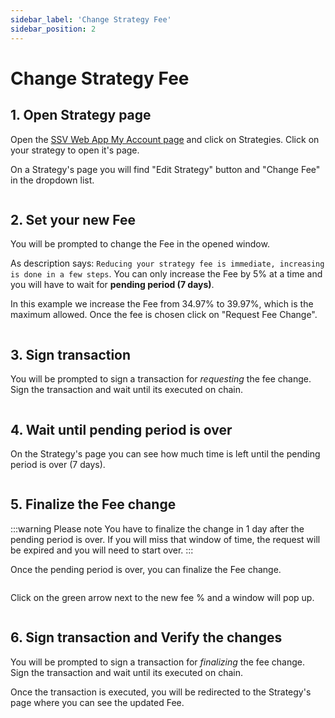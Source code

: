 ```yaml
---
sidebar_label: 'Change Strategy Fee'
sidebar_position: 2
---
```


# Change Strategy Fee

## 1. Open Strategy page

Open the [SSV Web App My Account page](https://app.ssv.network/account/my-strategies) and click on Strategies. Click on your strategy to open it's page.

On a Strategy's page you will find "Edit Strategy" button and "Change Fee" in the dropdown list.

<div style={{ textAlign: 'center', width: '100%', margin: '0 auto' }}>
  <img src="/img/change-strategy-fee-1.png" alt="" />
</div>

## 2. Set your new Fee

You will be prompted to change the Fee in the opened window.

As description says: `Reducing your strategy fee is immediate, increasing is done in a few steps`. You can only increase the Fee by 5% at a time and you will have to wait for **pending period (7 days)**.

In this example we increase the Fee from 34.97% to 39.97%, which is the maximum allowed. Once the fee is chosen click on "Request Fee Change".

<div style={{ textAlign: 'center', width: '60%', margin: '0 auto' }}>
  <img src="/img/change-strategy-fee-2.png" alt="" />
</div>

## 3. Sign transaction

You will be prompted to sign a transaction for *requesting* the fee change. Sign the transaction and wait until its executed on chain.

<div style={{ textAlign: 'center', width: '50%', margin: '0 auto' }}>
  <img src="/img/change-strategy-fee-3.png" alt="" />
</div>

## 4. Wait until pending period is over

On the Strategy's page you can see how much time is left until the pending period is over (7 days).

<div style={{ textAlign: 'center', width: '100%', margin: '0 auto' }}>
  <img src="/img/change-strategy-fee-4.png" alt="" />
</div>

## 5. Finalize the Fee change

:::warning Please note 
You have to finalize the change in 1 day after the pending period is over. If you will miss that window of time, the request will be expired and you will need to start over.
:::

Once the pending period is over, you can finalize the Fee change.

<div style={{ textAlign: 'center', width: '100%', margin: '0 auto' }}>
  <img src="/img/change-strategy-fee-5.png" alt="" />
</div>

Click on the green arrow next to the new fee % and a window will pop up. 

<div style={{ textAlign: 'center', width: '60%', margin: '0 auto' }}>
  <img src="/img/change-strategy-fee-6.png" alt="" />
</div>

## 6. Sign transaction and Verify the changes

You will be prompted to sign a transaction for *finalizing* the fee change. Sign the transaction and wait until its executed on chain.

Once the transaction is executed, you will be redirected to the Strategy's page where you can see the updated Fee.